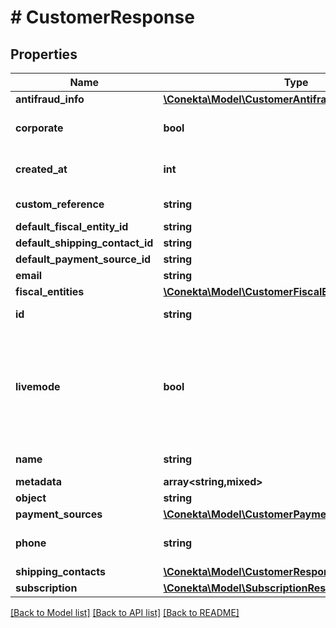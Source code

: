# # CustomerResponse

## Properties

Name | Type | Description | Notes
------------ | ------------- | ------------- | -------------
**antifraud_info** | [**\Conekta\Model\CustomerAntifraudInfoResponse**](CustomerAntifraudInfoResponse.md) |  | [optional]
**corporate** | **bool** | true if the customer is a company | [optional]
**created_at** | **int** | Creation date of the object |
**custom_reference** | **string** | Custom reference | [optional]
**default_fiscal_entity_id** | **string** |  | [optional]
**default_shipping_contact_id** | **string** |  | [optional]
**default_payment_source_id** | **string** |  | [optional]
**email** | **string** |  | [optional]
**fiscal_entities** | [**\Conekta\Model\CustomerFiscalEntitiesResponse**](CustomerFiscalEntitiesResponse.md) |  | [optional]
**id** | **string** | Customer&#39;s ID |
**livemode** | **bool** | true if the object exists in live mode or the value false if the object exists in test mode |
**name** | **string** | Customer&#39;s name |
**metadata** | **array<string,mixed>** |  | [optional]
**object** | **string** |  |
**payment_sources** | [**\Conekta\Model\CustomerPaymentMethodsResponse**](CustomerPaymentMethodsResponse.md) |  | [optional]
**phone** | **string** | Customer&#39;s phone number | [optional]
**shipping_contacts** | [**\Conekta\Model\CustomerResponseShippingContacts**](CustomerResponseShippingContacts.md) |  | [optional]
**subscription** | [**\Conekta\Model\SubscriptionResponse**](SubscriptionResponse.md) |  | [optional]

[[Back to Model list]](../../README.md#models) [[Back to API list]](../../README.md#endpoints) [[Back to README]](../../README.md)
